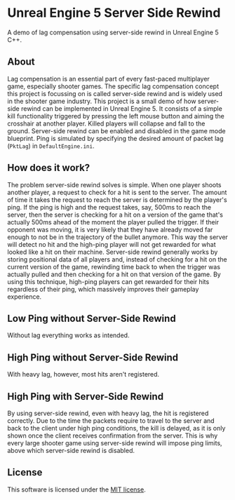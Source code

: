# Unreal Engine 5 Server Side Rewind

A demo of lag compensation using server-side rewind in Unreal Engine 5 C++.

## About

Lag compensation is an essential part of every fast-paced multiplayer game, especially shooter games. The specific lag compensation concept this project is focussing on is called server-side rewind and is widely used in the shooter game industry. This project is a small demo of how server-side rewind can be implemented in Unreal Engine 5. It consists of a simple kill functionality triggered by pressing the left mouse button and aiming the crosshair at another player. Killed players will collapse and fall to the ground. Server-side rewind can be enabled and disabled in the game mode blueprint. Ping is simulated by specifying the desired amount of packet lag (`PktLag`) in `DefaultEngine.ini`.

## How does it work?

The problem server-side rewind solves is simple. When one player shoots another player, a request to check for a hit is sent to the server. The amount of time it takes the request to reach the server is determined by the player's ping. If the ping is high and the request takes, say, 500ms to reach the server, then the server is checking for a hit on a version of the game that's actually 500ms ahead of the moment the player pulled the trigger. If their opponent was moving, it is very likely that they have already moved far enough to not be in the trajectory of the bullet anymore. This way the server will detect no hit and the high-ping player will not get rewarded for what looked like a hit on their machine. Server-side rewind generally works by storing positional data of all players and, instead of checking for a hit on the current version of the game, rewinding time back to when the trigger was actually pulled and then checking for a hit on that version of the game. By using this technique, high-ping players can get rewarded for their hits regardless of their ping, which massively improves their gameplay experience.

## Low Ping without Server-Side Rewind

Without lag everything works as intended.

## High Ping without Server-Side Rewind

With heavy lag, however, most hits aren't registered.

## High Ping with Server-Side Rewind

By using server-side rewind, even with heavy lag, the hit is registered correctly. Due to the time the packets require to travel to the server and back to the client under high ping conditions, the kill is delayed, as it is only shown once the client receives confirmation from the server. This is why every large shooter game using server-side rewind will impose ping limits, above which server-side rewind is disabled.

## License

This software is licensed under the [MIT license](LICENSE).